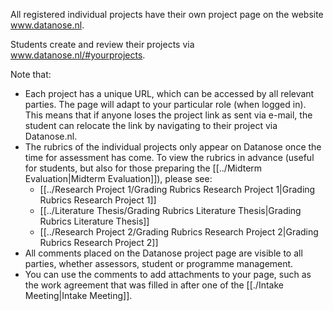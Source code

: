 All registered individual projects have their own project page on the website www.datanose.nl. 

Students create and review their projects via www.datanose.nl/#yourprojects. 

Note that:

- Each project has a unique URL, which can be accessed by all relevant parties. The page will adapt to your particular role (when logged in). This means that if anyone loses the project link as sent via e-mail, the student can relocate the link by navigating to their project via Datanose.nl.
- The rubrics of the individual projects only appear on Datanose once the time for assessment has come. To view the rubrics in advance (useful for students, but also for those preparing the [[../Midterm Evaluation|Midterm Evaluation]]), please see:
	- [[../Research Project 1/Grading Rubrics Research Project 1|Grading Rubrics Research Project 1]]
	- [[../Literature Thesis/Grading Rubrics Literature Thesis|Grading Rubrics Literature Thesis]]
	- [[../Research Project 2/Grading Rubrics Research Project 2|Grading Rubrics Research Project 2]]
- All comments placed on the Datanose project page are visible to all parties, whether assessors, student or programme management.
- You can use the comments to add attachments to your page, such as the work agreement that was filled in after one of the [[./Intake Meeting|Intake Meeting]].
